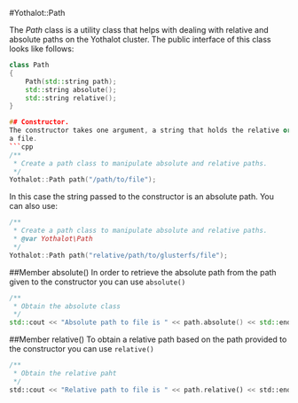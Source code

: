 #Yothalot::Path

The *Path* class is a utility class that helps with dealing with relative
and absolute paths on the Yothalot cluster. The public interface of this
class looks like follows:
```cpp
class Path
{
    Path(std::string path);
    std::string absolute();
    std::string relative();
}

## Constructor. 
The constructor takes one argument, a string that holds the relative or absolute path to
a file.
```cpp
/**
 * Create a path class to manipulate absolute and relative paths.
 */
Yothalot::Path path("/path/to/file");
```
In this case the string passed to the constructor is an absolute path.
You can also use:

```cpp
/**
 * Create a path class to manipulate absolute and relative paths.
 * @var Yothalot\Path
 */
Yothalot::Path path("relative/path/to/glusterfs/file");
```

##Member absolute()
In order to retrieve the absolute path from the path given to the constructor you can
use `absolute()`
```cpp
/**
 * Obtain the absolute class
 */
std::cout << "Absolute path to file is " << path.absolute() << std::endl;
```
##Member relative()
To obtain a relative path based on the path provided to the constructor you can use
`relative()`

```php
/**
 * Obtain the relative paht
 */
std::cout << "Relative path to file is " << path.relative() << std::endl;
```
